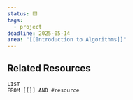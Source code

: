 ```yaml
---
status: 🟨
tags:
  - project
deadline: 2025-05-14
area: "[[Introduction to Algorithms]]"
---
```

## Related Resources

```dataview
LIST
FROM [[]] AND #resource
```
